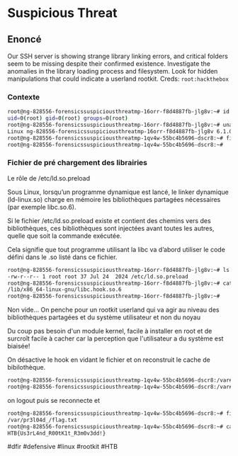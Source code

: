 # Suspicious Threat


## Enoncé

Our SSH server is showing strange library linking errors, and critical folders seem to be missing despite their confirmed existence. Investigate the anomalies in the library loading process and filesystem. Look for hidden manipulations that could indicate a userland rootkit. Creds: `root:hackthebox`

### Contexte

```bash 
root@ng-828556-forensicssuspiciousthreatmp-16orr-f8d4887fb-jlg8v:~# id
uid=0(root) gid=0(root) groups=0(root)
root@ng-828556-forensicssuspiciousthreatmp-16orr-f8d4887fb-jlg8v:~# uname -a
Linux ng-828556-forensicssuspiciousthreatmp-16orr-f8d4887fb-jlg8v 6.1.0-10-amd64 #1 SMP PREEMPT_DYNAMIC Debian 6.1.37-1 (2023-07-03) x86_64 x86_64 x86_64 GNU/Linux 
root@ng-828556-forensicssuspiciousthreatmp-1qv4w-55bc4b5696-dscr8:~# find / -type f -name flag.txt 2>/dev/null  
root@ng-828556-forensicssuspiciousthreatmp-1qv4w-55bc4b5696-dscr8:~#
```  

### Fichier de pré chargement des librairies 

Le rôle de /etc/ld.so.preload

Sous Linux, lorsqu’un programme dynamique est lancé, le linker dynamique (ld-linux.so) charge en mémoire les bibliothèques partagées nécessaires (par exemple libc.so.6).

Si le fichier /etc/ld.so.preload existe et contient des chemins vers des bibliothèques, ces bibliothèques sont injectées avant toutes les autres, quelle que soit la commande exécutée.

Cela signifie que tout programme utilisant la libc va d’abord utiliser le code défini dans le .so listé dans ce fichier.

```bash 
root@ng-828556-forensicssuspiciousthreatmp-16orr-f8d4887fb-jlg8v:~# ls -l /etc/ld.so.preload 2>/dev/null || echo "no ld.so.preload"  
-rw-r--r-- 1 root root 37 Jul 24  2024 /etc/ld.so.preload  
root@ng-828556-forensicssuspiciousthreatmp-16orr-f8d4887fb-jlg8v:~# cat /etc/ld.so.preload 2>/dev/null    
/lib/x86_64-linux-gnu/libc.hook.so.6  
root@ng-828556-forensicssuspiciousthreatmp-16orr-f8d4887fb-jlg8v:~#
```

Non vide... On penche pour un rootkit userland qui va agir au niveau des bibliothèques partagées et du système utilisateur et non du noyau

Du coup pas besoin d'un module kernel, facile à installer en root et  de surcroît facile à cacher car la perception que l'utilisateur a du système est biaisée!


On désactive le hook en vidant le fichier et on reconstruit le cache de bibilothèque.

```bash
root@ng-828556-forensicssuspiciousthreatmp-1qv4w-55bc4b5696-dscr8:/var# : > /etc/ld.so.preload  
root@ng-828556-forensicssuspiciousthreatmp-1qv4w-55bc4b5696-dscr8:/var# ldconfig
```

on logout puis se reconnecte et

```bash
root@ng-828556-forensicssuspiciousthreatmp-1qv4w-55bc4b5696-dscr8:~# find / -type f -name flag.txt 2>/dev/null  
/var/pr3l04d_/flag.txt
root@ng-828556-forensicssuspiciousthreatmp-1qv4w-55bc4b5696-dscr8:~# cat /var/pr3l04d_/flag.txt    
HTB{Us3rL4nd_R00tK1t_R3m0v3dd!}

``` 

#dfir #defensive #linux #rootkit #HTB
